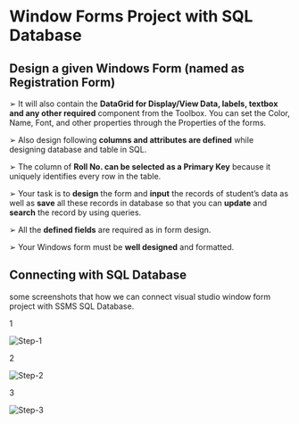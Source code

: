 # Window Forms Project with SQL Database
## Design a given Windows Form (named as Registration Form)

➢ It will also contain the <b>DataGrid for Display/View Data, labels, textbox and any other required</b> component from the Toolbox. You can set the Color, Name, Font, and other properties through the Properties of the forms.

➢ Also design following <b>columns and attributes are defined</b> while designing database and table in SQL.

➢ The column of <b>Roll No. can be selected as a Primary Key</b> because it uniquely identifies every row in the table.

➢ Your task is to <b>design</b> the form and <b>input</b> the records of student’s data as well as <b>save</b> all these records in database so that you can <b>update</b> and <b>search</b> the record by using queries.

➢ All the <b>defined fields</b> are required as in form design.

➢ Your Windows form must be <b>well designed</b> and formatted.

## Connecting with SQL Database

some screenshots that how we can connect visual studio window form project with SSMS SQL Database.

1

![Step-1](https://raw.githubusercontent.com/zeeshanmahar007/Window-Forms-Project-with-SQL-Database/master/Screenshots/SQL%231.png)

2

![Step-2](https://raw.githubusercontent.com/zeeshanmahar007/Window-Forms-Project-with-SQL-Database/master/Screenshots/SQL%232.png)

3

![Step-3](https://raw.githubusercontent.com/zeeshanmahar007/Window-Forms-Project-with-SQL-Database/master/Screenshots/SQL%233.JPG)
